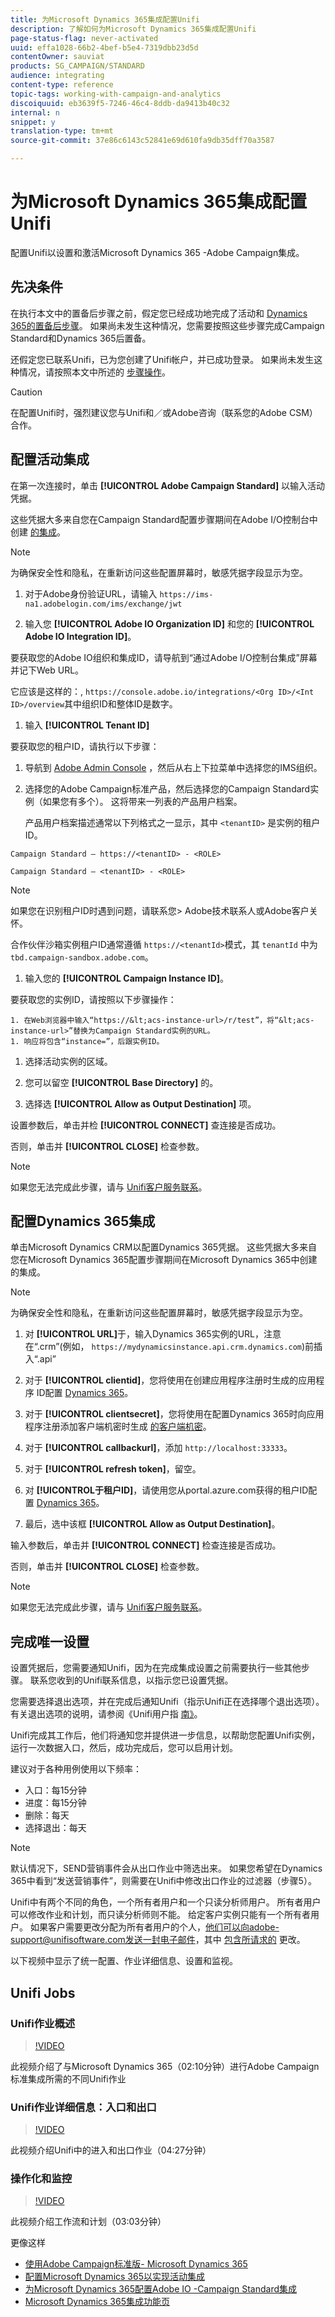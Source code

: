 ```yaml
---
title: 为Microsoft Dynamics 365集成配置Unifi
description: 了解如何为Microsoft Dynamics 365集成配置Unifi
page-status-flag: never-activated
uuid: effa1028-66b2-4bef-b5e4-7319dbb23d5d
contentOwner: sauviat
products: SG_CAMPAIGN/STANDARD
audience: integrating
content-type: reference
topic-tags: working-with-campaign-and-analytics
discoiquuid: eb3639f5-7246-46c4-8ddb-da9413b40c32
internal: n
snippet: y
translation-type: tm+mt
source-git-commit: 37e86c6143c52841e69d610fa9db35dff70a3587

---
```




# 为Microsoft Dynamics 365集成配置Unifi

配置Unifi以设置和激活Microsoft Dynamics 365 -Adobe Campaign集成。

## 先决条件

在执行本文中的置备后步骤之前，假定您已经成功地完成了活动和 [Dynamics 365的置备后](../../integrating/using/configure-adobe-io-for-ms-dynamic.md)[步骤](../../integrating/using/configure-microsoft-dynamics-365-for-campaign-integration.md)。  如果尚未发生这种情况，您需要按照这些步骤完成Campaign Standard和Dynamics 365后置备。

还假定您已联系Unifi，已为您创建了Unifi帐户，并已成功登录。  如果尚未发生这种情况，请按照本文中所述的 [步骤操作](../../integrating/using/working-with-campaign-standard-and-microsoft-dynamics-365.md)。

>[!CAUTION]
>
>在配置Unifi时，强烈建议您与Unifi和／或Adobe咨询（联系您的Adobe CSM）合作。

## 配置活动集成

在第一次连接时，单击 **[!UICONTROL Adobe Campaign Standard]** 以输入活动凭据。

这些凭据大多来自您在Campaign Standard配置步骤期间在Adobe I/O控制台中创建 [的集成](../../integrating/using/configure-adobe-io-for-ms-dynamic.md)。

>[!NOTE]
>
>为确保安全性和隐私，在重新访问这些配置屏幕时，敏感凭据字段显示为空。

1. 对于Adobe身份验证URL，请输入 `https://ims-na1.adobelogin.com/ims/exchange/jwt`

1. 输入您 **[!UICONTROL Adobe IO Organization ID]** 和您的 **[!UICONTROL Adobe IO Integration ID]**。

要获取您的Adobe IO组织和集成ID，请导航到“通过Adobe I/O控制台集成”屏幕并记下Web URL。

它应该是这样的：, `https://console.adobe.io/integrations/<Org ID>/<Int ID>/overview`其中组织ID和整体ID是数字。

1. 输入 **[!UICONTROL Tenant ID]**

要获取您的租户ID，请执行以下步骤：

1. 导航到 [Adobe Admin Console](https://adminconsole.adobe.com/) ，然后从右上下拉菜单中选择您的IMS组织。
1. 选择您的Adobe Campaign标准产品，然后选择您的Campaign Standard实例（如果您有多个）。  这将带来一列表的产品用户档案。

   产品用户档案描述通常以下列格式之一显示，其中 `<tenantID>` 是实例的租户ID。

`Campaign Standard – https://<tenantID> - <ROLE>`

`Campaign Standard – <tenantID> - <ROLE>`

>[!NOTE]
>
>如果您在识别租户ID时遇到问题，请联系您> Adobe技术联系人或Adobe客户关怀。
>
>合作伙伴沙箱实例租户ID通常遵循 `https://<tenantId>`模式，其 `tenantId` 中为 `tbd.campaign-sandbox.adobe.com`。

1. 输入您的 **[!UICONTROL Campaign Instance ID]**。

要获取您的实例ID，请按照以下步骤操作：

    1. 在Web浏览器中输入“https://&lt;acs-instance-url>/r/test”，将“&lt;acs-instance-url>”替换为Campaign Standard实例的URL。
    1. 响应将包含“instance=”，后跟实例ID。

1. 选择活动实例的区域。

1. 您可以留空 **[!UICONTROL Base Directory]** 的。

1. 选择选 **[!UICONTROL Allow as Output Destination]** 项。

设置参数后，单击并检 **[!UICONTROL CONNECT]** 查连接是否成功。

否则，单击并 **[!UICONTROL CLOSE]** 检查参数。

>[!NOTE]
>
>如果您无法完成此步骤，请与 [Unifi客户服务联系](mailto:support@unifisoftware.atlassian.net)。

## 配置Dynamics 365集成

单击Microsoft Dynamics CRM以配置Dynamics 365凭据。 这些凭据大多来自您在Microsoft Dynamics 365配置步骤期间在Microsoft Dynamics 365中创建的集成。

>[!NOTE]
>
>为确保安全性和隐私，在重新访问这些配置屏幕时，敏感凭据字段显示为空。

1. 对 **[!UICONTROL URL]**&#x200B;于，输入Dynamics 365实例的URL，注意在“.crm”(例如， `https://mydynamicsinstance.api.crm.dynamics.com`)前插入“.api”

1. 对于 **[!UICONTROL clientid]**，您将使用在创建应用程序注册时生成的应用程序 ID配置 [Dynamics 365](../../integrating/using/configure-microsoft-dynamics-365-for-campaign-integration.md)。

1. 对于 **[!UICONTROL clientsecret]**，您将使用在配置Dynamics 365时向应用程序注册添加客户端机密时生成 [的客户端机密](../../integrating/using/configure-microsoft-dynamics-365-for-campaign-integration.md)。

1. 对于 **[!UICONTROL callbackurl]**，添加 `http://localhost:33333`。

1. 对于 **[!UICONTROL refresh token]**，留空。

1. 对 **[!UICONTROL于租户ID]**，请使用您从portal.azure.com获得的租户ID配置 [Dynamics 365](../../integrating/using/configure-microsoft-dynamics-365-for-campaign-integration.md)。

1. 最后，选中该框 **[!UICONTROL Allow as Output Destination]**。

输入参数后，单击并 **[!UICONTROL CONNECT]** 检查连接是否成功。

否则，单击并 **[!UICONTROL CLOSE]** 检查参数。

>[!NOTE]
>
>如果您无法完成此步骤，请与 [Unifi客户服务联系](mailto:support@unifisoftware.atlassian.net)。

## 完成唯一设置

设置凭据后，您需要通知Unifi，因为在完成集成设置之前需要执行一些其他步骤。  联系您收到的Unifi联系信息，以指示您已设置凭据。

您需要选择退出选项，并在完成后通知Unifi（指示Unifi正在选择哪个退出选项）。  有关退出选项的说明，请参阅《Unifi用户指 [南》](https://drive.google.com/drive/folders/16seHF45e6bFxHX15zWLqFLEXymCuA_wn)。

Unifi完成其工作后，他们将通知您并提供进一步信息，以帮助您配置Unifi实例，运行一次数据入口，然后，成功完成后，您可以启用计划。

建议对于各种用例使用以下频率：

* 入口：每15分钟
* 进度：每15分钟
* 删除：每天
* 选择退出：每天

>[!NOTE]
>
>默认情况下，SEND营销事件会从出口作业中筛选出来。  如果您希望在Dynamics 365中看到“发送营销事件”，则需要在Unifi中修改出口作业的过滤器（步骤5）。

Unifi中有两个不同的角色，一个所有者用户和一个只读分析师用户。 所有者用户可以修改作业和计划，而只读分析师则不能。  给定客户实例只能有一个所有者用户。  如果客户需要更改分配为所有者用户的个人，他们可以向adobe-support@unifisoftware.com发送一封电子邮件，其中 [包含所请求的](mailto:adobe-support@unifisoftware.com) 更改。

以下视频中显示了统一配置、作业详细信息、设置和监视。

## Unifi Jobs

### Unifi作业概述

>[!VIDEO](https://video.tv.adobe.com/v/27392)

此视频介绍了与Microsoft Dynamics 365（02:10分钟）进行Adobe Campaign标准集成所需的不同Unifi作业

### Unifi作业详细信息：入口和出口

>[!VIDEO](https://video.tv.adobe.com/v/27396)

此视频介绍Unifi中的进入和出口作业（04:27分钟）

### 操作化和监控

>[!VIDEO](https://video.tv.adobe.com/v/27391)

此视频介绍工作流和计划（03:03分钟）

更像这样
* [使用Adobe Campaign标准版- Microsoft Dynamics 365](../../integrating/using/working-with-campaign-standard-and-microsoft-dynamics-365.md)
* [配置Microsoft Dynamics 365以实现活动集成](../../integrating/using/configure-microsoft-dynamics-365-for-campaign-integration.md)
* [为Microsoft Dynamics 365配置Adobe IO -Campaign Standard集成](../../integrating/using/configure-adobe-io-for-ms-dynamic.md)
* [Microsoft Dynamics 365集成功能页](https://helpx.adobe.com/campaign/kt/acs/using/acs-ms-dynamics-crm-connector-tutorial.html)